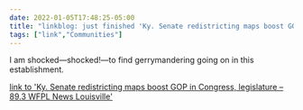 ```yaml
---
date: 2022-01-05T17:48:25-05:00
title: "linkblog: just finished 'Ky. Senate redistricting maps boost GOP in Congress, legislature – 89.3 WFPL News Louisville'"
tags: ["link","Communities"]
---
```

I am shocked—shocked!—to find gerrymandering going on in this establishment.
 
[link to 'Ky. Senate redistricting maps boost GOP in Congress, legislature – 89.3 WFPL News Louisville'](https://wfpl.org/ky-senate-redistricting-maps-boost-gop-in-congress-legislature/)
